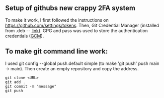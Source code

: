 ## Setup of githubs new crappy 2FA system

To make it work, I first followed the instructions on https://github.com/settings/tokens. Then, Git Credential Manager (installed from .deb -- [link](https://docs.github.com/en/get-started/getting-started-with-git/caching-your-github-credentials-in-git)). GPG and pass was used to store the authentication credentials ([GCM](https://github.com/GitCredentialManager/git-credential-manager/blob/main/docs/credstores.md)).


## To make git command line work:
I used git config --global push.default simple (to make 'git push' push main -> main). Then create an empty repository and copy the address.
```
git clone <URL>
git add .
git commit -m "message"
git push
```


